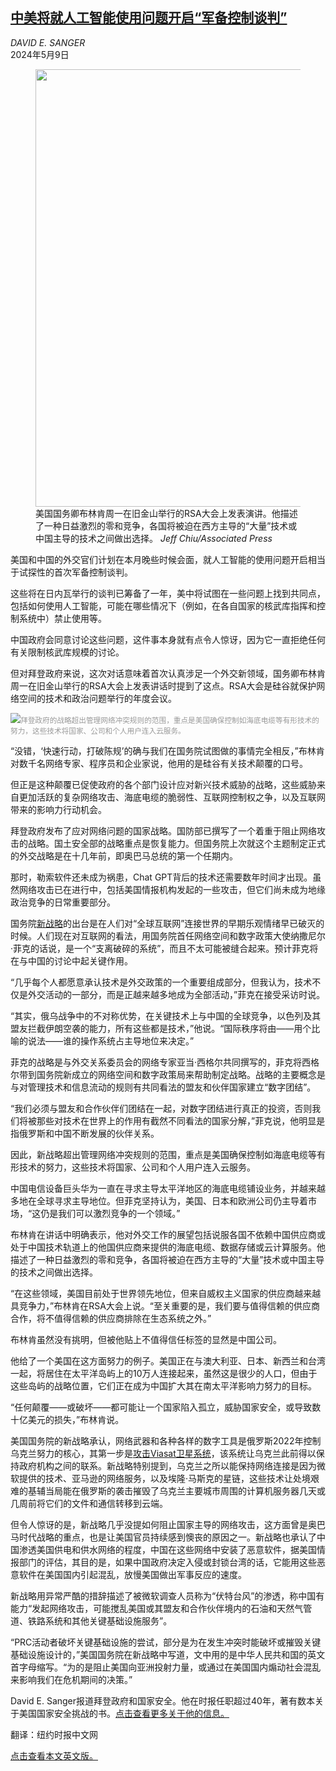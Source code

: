 <!--1715216823000-->
[中美将就人工智能使用问题开启“军备控制谈判”](https://cn.nytimes.com/world/20240509/diplomatic-strategy-artificial-intelligence/)
------

<address>DAVID E. SANGER</address><time pudate="2024-05-09 08:47:41" datetime="2024-05-09 08:47:41">2024年5月9日</time><figure><img src="https://images.weserv.nl/?url=static01.nyt.com/images/2024/05/06/multimedia/06dc-cyber-china-bmcg/06dc-cyber-china-bmcg-master1050.jpg" width="1050" height="700"><figcaption>美国国务卿布林肯周一在旧金山举行的RSA大会上发表演讲。他描述了一种日益激烈的零和竞争，各国将被迫在西方主导的“大量”技术或中国主导的技术之间做出选择。 <cite>Jeff Chiu/Associated Press</cite></figcaption></figure><section><p>美国和中国的外交官们计划在本月晚些时候会面，就人工智能的使用问题开启相当于试探性的首次军备控制谈判。</p><p>这些将在日内瓦举行的谈判已筹备了一年，美中将试图在一些问题上找到共同点，包括如何使用人工智能，可能在哪些情况下（例如，在各自国家的核武库指挥和控制系统中）禁止使用等。</p><p>中国政府会同意讨论这些问题，这件事本身就有点令人惊讶，因为它一直拒绝任何有关限制核武库规模的讨论。</p><p>但对拜登政府来说，这次对话意味着首次认真涉足一个外交新领域，国务卿布林肯周一在旧金山举行的RSA大会上发表讲话时提到了这点。RSA大会是硅谷就保护网络空间的技术和政治问题举行的年度会议。</p><p><img src="https://images.weserv.nl/?url=static01.nyt.com/images/2024/05/06/multimedia/06dc-cyber-china-hfgz/06dc-cyber-china-hfgz-master1050.jpg"><small style="color: #999;">拜登政府的战略超出管理网络冲突规则的范围，重点是美国确保控制如海底电缆等有形技术的努力，这些技术将国家、公司和个人用户连入云服务。</small></p><p>“没错，‘快速行动，打破陈规’的确与我们在国务院试图做的事情完全相反，”布林肯对数千名网络专家、程序员和企业家说，他用的是硅谷有关技术颠覆的口号。</p><p>但正是这种颠覆已促使政府的各个部门设计应对新兴技术威胁的战略，这些威胁来自更加活跃的复杂网络攻击、海底电缆的脆弱性、互联网控制权之争，以及互联网带来的影响力行动机会。</p><p>拜登政府发布了应对网络问题的国家战略。国防部已撰写了一个着重于阻止网络攻击的战略。国土安全部的战略重点是恢复能力。但国务院上次就这个主题制定正式的外交战略是在十几年前，即奥巴马总统的第一个任期内。</p><p>那时，勒索软件还未成为祸患，Chat GPT背后的技术还需要数年时间才出现。虽然网络攻击已在进行中，包括美国情报机构发起的一些攻击，但它们尚未成为地缘政治竞争的日常重要部分。</p><p>国务院<a rel="noopener noreferrer" target="_blank" href="https://www.state.gov/united-states-international-cyberspace-and-digital-policy-strategy/">新战略</a>的出台是在人们对“全球互联网”连接世界的早期乐观情绪早已破灭的时候。人们现在对互联网的看法，用国务院首任网络空间和数字政策大使纳撒尼尔·菲克的话说，是一个“支离破碎的系统”，而且不太可能被缝合起来。预计菲克将在与中国的讨论中起关键作用。</p><p>“几乎每个人都愿意承认技术是外交政策的一个重要组成部分，但我认为，技术不仅是外交活动的一部分，而是正越来越多地成为全部活动，”菲克在接受采访时说。</p><p>“其实，俄乌战争中的不对称优势，在关键技术上与中国的全球竞争，以色列及其盟友拦截伊朗空袭的能力，所有这些都是技术，”他说。“国际秩序将由——用个比喻的说法——谁的操作系统占主导地位来决定。”</p><p>菲克的战略是与外交关系委员会的网络专家亚当·西格尔共同撰写的，菲克将西格尔带到国务院新成立的网络空间和数字政策局来帮助制定战略。战略的主要概念是与对管理技术和信息流动的规则有共同看法的盟友和伙伴国家建立“数字团结”。</p><p>“我们必须与盟友和合作伙伴们团结在一起，对数字团结进行真正的投资，否则我们将被那些对技术在世界上的作用有截然不同看法的国家分解，”菲克说，他明显是指俄罗斯和中国不断发展的伙伴关系。</p><p>因此，新战略超出管理网络冲突规则的范围，重点是美国确保控制如海底电缆等有形技术的努力，这些技术将国家、公司和个人用户连入云服务。</p><p>中国电信设备巨头华为一直在寻求主导太平洋地区的海底电缆铺设业务，并越来越多地在全球寻求主导地位。但菲克坚持认为，美国、日本和欧洲公司仍主导着市场，“这仍是我们可以激烈竞争的一个领域。”</p><p>布林肯在讲话中明确表示，他对外交工作的展望包括说服各国不依赖中国供应商或处于中国技术轨道上的他国供应商来提供的海底电缆、数据存储或云计算服务。他描述了一种日益激烈的零和竞争，各国将被迫在西方主导的“大量”技术或中国主导的技术之间做出选择。</p><p>“在这些领域，美国目前处于世界领先地位，但来自威权主义国家的供应商越来越具竞争力，”布林肯在RSA大会上说。“至关重要的是，我们要与值得信赖的供应商合作，将不值得信赖的供应商排除在生态系统之外。”</p><p>布林肯虽然没有挑明，但被他贴上不值得信任标签的显然是中国公司。</p><p>他给了一个美国在这方面努力的例子。美国正在与澳大利亚、日本、新西兰和台湾一起，将居住在太平洋岛屿上的10万人连接起来，虽然这是很少的人口，但由于这些岛屿的战略位置，它们正在成为中国扩大其在南太平洋影响力努力的目标。</p><p>“任何颠覆——或破坏——都可能让一个国家陷入孤立，威胁国家安全，或导致数十亿美元的损失，”布林肯说。</p><p>美国国务院的新战略承认，网络武器和各种各样的数字工具是俄罗斯2022年控制乌克兰努力的核心，其第一步是<a href="https://www.nytimes.com/2022/05/10/us/politics/russia-cyberattack-ukraine-war.html">攻击Viasat卫星系统</a>，该系统让乌克兰此前得以保持政府机构之间的联系。新战略特别提到，乌克兰之所以能保持网络连接是因为微软提供的技术、亚马逊的网络服务，以及埃隆·马斯克的星链，这些技术让处境艰难的基辅当局能在俄罗斯的袭击摧毁了乌克兰主要城市周围的计算机服务器几天或几周前将它们的文件和通信转移到云端。</p><p>但令人惊讶的是，新战略几乎没提如何阻止国家主导的网络攻击，这方面曾是奥巴马时代战略的重点，也是让美国官员持续感到懊丧的原因之一。新战略也承认了中国渗透美国供电和供水网络的程度，中国在这些网络中安装了恶意软件，据美国情报部门的评估，其目的是，如果中国政府决定入侵或封锁台湾的话，它能用这些恶意软件在美国国内引起混乱，放慢美国做出军事反应的速度。</p><p>新战略用异常严酷的措辞描述了被微软调查人员称为“伏特台风”的渗透，称中国有能力“发起网络攻击，可能搅乱美国或其盟友和合作伙伴境内的石油和天然气管道、铁路系统和其他关键基础设施服务”。</p><p>“PRC活动者破坏关键基础设施的尝试，部分是为在发生冲突时能破坏或摧毁关键基础设施设计的，”美国国务院在新战略中写道，文中用的是中华人民共和国的英文首字母缩写。“为的是阻止美国向亚洲投射力量，或通过在美国国内煽动社会混乱来影响我们在危机期间的决策。”</p></section><footer><p>David E. Sanger报道拜登政府和国家安全。他在时报任职超过40年，著有数本关于美国国家安全挑战的书。<a rel="nofollow" target="_blank" href="https://www.nytimes.com/by/david-e-sanger">点击查看更多关于他的信息。</a></p><p>翻译：纽约时报中文网</p><a rel="nofollow" target="_blank" href="https://www.nytimes.com/2024/05/06/us/politics/diplomatic-strategy-artificial-intelligence.html">点击查看本文英文版。</a></footer>
